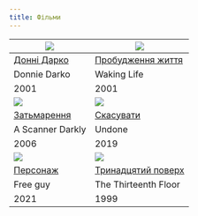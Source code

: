 ```yaml
---
title: Фільми
---
```


![](https://upload.wikimedia.org/wikipedia/uk/thumb/b/b7/Donnie_darko_2poster.jpg/220px-Donnie_darko_2poster.jpg)|![](https://upload.wikimedia.org/wikipedia/uk/9/98/Waking-Life-Poster.jpg)
-|-
[Донні Дарко](https://uk.wikipedia.org/wiki/%D0%94%D0%BE%D0%BD%D0%BD%D1%96_%D0%94%D0%B0%D1%80%D0%BA%D0%BE)| [Пробудження життя](https://uk.wikipedia.org/wiki/%D0%9F%D1%80%D0%BE%D0%B1%D1%83%D0%B4%D0%B6%D0%B5%D0%BD%D0%BD%D1%8F_%D0%B6%D0%B8%D1%82%D1%82%D1%8F)
Donnie Darko|Waking Life
2001|2001
![](https://upload.wikimedia.org/wikipedia/uk/thumb/4/40/%D0%97%D0%B0%D1%82%D1%8C%D0%BC%D0%B0%D1%80%D0%B5%D0%BD%D0%BD%D1%8F.jpg/225px-%D0%97%D0%B0%D1%82%D1%8C%D0%BC%D0%B0%D1%80%D0%B5%D0%BD%D0%BD%D1%8F.jpg)|![](https://upload.wikimedia.org/wikipedia/en/f/fd/Undone_%28TV_series%29_poster.jpg)
[Затьмарення](https://uk.wikipedia.org/wiki/%D0%97%D0%B0%D1%82%D1%8C%D0%BC%D0%B0%D1%80%D0%B5%D0%BD%D0%BD%D1%8F_(%D1%84%D1%96%D0%BB%D1%8C%D0%BC))|[Скасувати](https://uk.wikipedia.org/wiki/%D0%A1%D0%BA%D0%B0%D1%81%D1%83%D0%B2%D0%B0%D1%82%D0%B8)
A Scanner Darkly|Undone
2006|2019
![](https://upload.wikimedia.org/wikipedia/uk/thumb/e/ea/Free_Guy_Theatrical_First_Poster.jpg/225px-Free_Guy_Theatrical_First_Poster.jpg)|![](https://upload.wikimedia.org/wikipedia/uk/thumb/0/02/The_Thirteenth_Floor_poster.jpg/200px-The_Thirteenth_Floor_poster.jpg)
[Персонаж](https://uk.m.wikipedia.org/wiki/%D0%9F%D0%B5%D1%80%D1%81%D0%BE%D0%BD%D0%B0%D0%B6_(%D1%84%D1%96%D0%BB%D1%8C%D0%BC,_2021))|[Тринадцятий поверх](https://uk.m.wikipedia.org/wiki/%D0%A2%D1%80%D0%B8%D0%BD%D0%B0%D0%B4%D1%86%D1%8F%D1%82%D0%B8%D0%B9_%D0%BF%D0%BE%D0%B2%D0%B5%D1%80%D1%85)
Free guy|The Thirteenth Floor
2021|1999